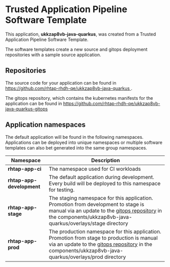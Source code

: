 # Trusted Application Pipeline Software Template

This application, **ukkzap8vb-java-quarkus**, was created from a Trusted Application Pipeline Software Template.

The software templates create a new source and gitops deployment repositories with a sample source application. 

## Repositories

The source code for your application can be found in [https://github.com/rhtap-rhdh-qe/ukkzap8vb-java-quarkus ](https://github.com/rhtap-rhdh-qe/ukkzap8vb-java-quarkus ).
 
The gitops repository, which contains the kubernetes manifests for the application can be found in 
[https://github.com/rhtap-rhdh-qe/ukkzap8vb-java-quarkus-gitops ](https://github.com/rhtap-rhdh-qe/ukkzap8vb-java-quarkus-gitops ) 

## Application namespaces 

The default application will be found in the following namespaces. Applications can be deployed into unique namespaces or multiple software templates can also bet generated into the same group namespaces.  

|  Namespace   |  Description   |  
| -------- | -------- |
| **rhtap-app-ci** | The namespace used for CI workloads |
| **rhtap-app-development** | The default application during development. Every build will be deployed to this namespace for testing. |
| **rhtap-app-stage** | The staging namespace for this application. Promotion from development to stage is manual via an update to the [gitops repository](https://github.com/rhtap-rhdh-qe/ukkzap8vb-java-quarkus-gitops ) in the components/ukkzap8vb-java-quarkus/overlays/stage directory |
| **rhtap-app-prod** | The production namespace for this application. Promotion from stage to production is manual via an update to the [gitops repository](https://github.com/rhtap-rhdh-qe/ukkzap8vb-java-quarkus-gitops ) in the components/ukkzap8vb-java-quarkus/overlays/prod directory |